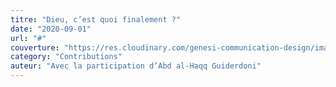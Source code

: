 ```yaml
---
titre: "Dieu, c’est quoi finalement ?"
date: "2020-09-01"
url: "#"
couverture: "https://res.cloudinary.com/genesi-communication-design/image/upload/v1604656424/ihei/couvertures/publications-13_dsnefz.jpg"
category: "Contributions"
auteur: "Avec la participation d’Abd al-Haqq Guiderdoni"
---
```


